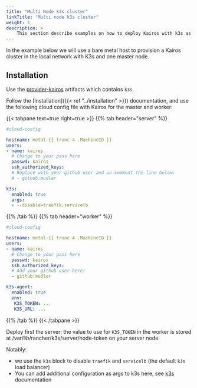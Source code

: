 ```yaml
---
title: "Multi Node k3s cluster"
linkTitle: "Multi node k3s cluster"
weight: 1
description: > 
    This section describe examples on how to deploy Kairos with k3s as a multi-node cluster
---
```


In the example below we will use a bare metal host to provision a Kairos cluster in the local network with K3s and one master node.

## Installation

Use the [provider-kairos](https://github.com/kairos-io/provider-kairos) artifacts which contains `k3s`.

Follow the [Installation]({{< ref "../installation" >}}) documentation, and use the following cloud config file with Kairos for the master and worker:

{{< tabpane text=true right=true  >}}
{{% tab header="server" %}}
```yaml
#cloud-config

hostname: metal-{{ trunc 4 .MachineID }}
users:
- name: kairos
  # Change to your pass here
  passwd: kairos
  ssh_authorized_keys:
  # Replace with your github user and un-comment the line below:
  # - github:mudler

k3s:
  enabled: true
  args:
  - --disable=traefik,servicelb
```
{{% /tab %}}
{{% tab header="worker" %}}
```yaml
#cloud-config

hostname: metal-{{ trunc 4 .MachineID }}
users:
- name: kairos
  # Change to your pass here
  passwd: kairos
  ssh_authorized_keys:
  # Add your github user here!
  - github:mudler

k3s-agent:
  enabled: true
  env:
   K3S_TOKEN: ...
   K3S_URL: ...
```
{{% /tab %}}
{{< /tabpane >}}

Deploy first the server; the value to use for `K3S_TOKEN` in the worker is stored at /var/lib/rancher/k3s/server/node-token on your server node.

Notably:

- we use the `k3s` block to disable `traefik` and `servicelb` (the default `k3s` load balancer)
- You can add additional configuration as args to k3s here, see [k3s](https://docs.k3s.io/reference/server-config#listeners) documentation
